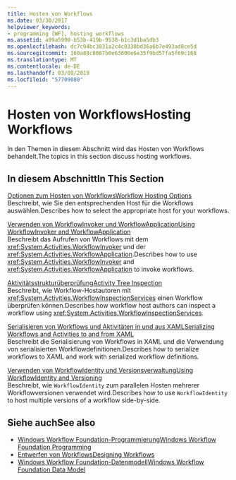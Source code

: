 ```yaml
---
title: Hosten von Workflows
ms.date: 03/30/2017
helpviewer_keywords:
- programming [WF], hosting workflows
ms.assetid: a99a5990-b53b-419b-9538-b1c3d1ba5db3
ms.openlocfilehash: dc7c94bc3031a2c4c0330bd36a6b7e493ad8ce5d
ms.sourcegitcommit: 160a88c8087b0e63606e6e35f9bd57fa5f69c168
ms.translationtype: MT
ms.contentlocale: de-DE
ms.lasthandoff: 03/09/2019
ms.locfileid: "57709080"
---
```

# <a name="hosting-workflows"></a><span data-ttu-id="51a99-102">Hosten von Workflows</span><span class="sxs-lookup"><span data-stu-id="51a99-102">Hosting Workflows</span></span>
<span data-ttu-id="51a99-103">In den Themen in diesem Abschnitt wird das Hosten von Workflows behandelt.</span><span class="sxs-lookup"><span data-stu-id="51a99-103">The topics in this section discuss hosting workflows.</span></span>  
  
## <a name="in-this-section"></a><span data-ttu-id="51a99-104">In diesem Abschnitt</span><span class="sxs-lookup"><span data-stu-id="51a99-104">In This Section</span></span>  
 [<span data-ttu-id="51a99-105">Optionen zum Hosten von Workflows</span><span class="sxs-lookup"><span data-stu-id="51a99-105">Workflow Hosting Options</span></span>](workflow-hosting-options.md)  
 <span data-ttu-id="51a99-106">Beschreibt, wie Sie den entsprechenden Host für die Workflows auswählen.</span><span class="sxs-lookup"><span data-stu-id="51a99-106">Describes how to select the appropriate host for your workflows.</span></span>  
  
 [<span data-ttu-id="51a99-107">Verwenden von WorkflowInvoker und WorkflowApplication</span><span class="sxs-lookup"><span data-stu-id="51a99-107">Using WorkflowInvoker and WorkflowApplication</span></span>](using-workflowinvoker-and-workflowapplication.md)  
 <span data-ttu-id="51a99-108">Beschreibt das Aufrufen von Workflows mit dem <xref:System.Activities.WorkflowInvoker> und der <xref:System.Activities.WorkflowApplication>.</span><span class="sxs-lookup"><span data-stu-id="51a99-108">Describes how to use <xref:System.Activities.WorkflowInvoker> and <xref:System.Activities.WorkflowApplication> to invoke workflows.</span></span>  
  
 [<span data-ttu-id="51a99-109">Aktivitätsstrukturüberprüfung</span><span class="sxs-lookup"><span data-stu-id="51a99-109">Activity Tree Inspection</span></span>](activity-tree-inspection.md)  
 <span data-ttu-id="51a99-110">Beschreibt, wie Workflow-Hostautoren mit <xref:System.Activities.WorkflowInspectionServices> einen Workflow überprüfen können.</span><span class="sxs-lookup"><span data-stu-id="51a99-110">Describes how workflow host authors can inspect a workflow using <xref:System.Activities.WorkflowInspectionServices>.</span></span>  
  
 [<span data-ttu-id="51a99-111">Serialisieren von Workflows und Aktivitäten in und aus XAML</span><span class="sxs-lookup"><span data-stu-id="51a99-111">Serializing Workflows and Activities to and from XAML</span></span>](serializing-workflows-and-activities-to-and-from-xaml.md)  
 <span data-ttu-id="51a99-112">Beschreibt die Serialisierung von Workflows in XAML und die Verwendung von serialisierten Workflowdefinitionen.</span><span class="sxs-lookup"><span data-stu-id="51a99-112">Describes how to serialize workflows to XAML and work with serialized workflow definitions.</span></span>  
  
 [<span data-ttu-id="51a99-113">Verwenden von WorkflowIdentity und Versionsverwaltung</span><span class="sxs-lookup"><span data-stu-id="51a99-113">Using WorkflowIdentity and Versioning</span></span>](using-workflowidentity-and-versioning.md)  
 <span data-ttu-id="51a99-114">Beschreibt, wie `WorkflowIdentity` zum parallelen Hosten mehrerer Workflowversionen verwendet wird.</span><span class="sxs-lookup"><span data-stu-id="51a99-114">Describes how to use `WorkflowIdentity` to host multiple versions of a workflow side-by-side.</span></span>  
  
## <a name="see-also"></a><span data-ttu-id="51a99-115">Siehe auch</span><span class="sxs-lookup"><span data-stu-id="51a99-115">See also</span></span>
- [<span data-ttu-id="51a99-116">Windows Workflow Foundation-Programmierung</span><span class="sxs-lookup"><span data-stu-id="51a99-116">Windows Workflow Foundation Programming</span></span>](programming.md)
- [<span data-ttu-id="51a99-117">Entwerfen von Workflows</span><span class="sxs-lookup"><span data-stu-id="51a99-117">Designing Workflows</span></span>](designing-workflows.md)
- [<span data-ttu-id="51a99-118">Windows Workflow Foundation-Datenmodell</span><span class="sxs-lookup"><span data-stu-id="51a99-118">Windows Workflow Foundation Data Model</span></span>](data-model.md)
